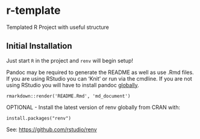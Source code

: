 <!-- README.md is generated from README.Rmd. Please edit that file -->

# r-template

Templated R Project with useful structure

## Initial Installation

Just start `R` in the project and `renv` will begin setup!

Pandoc may be required to generate the README as well as use .Rmd files.
If you are using RStudio you can ‘Knit’ or run via the cmdline. If you
are not using RStudio you will have to install pandoc
[globally](https://pandoc.org/installing.html).

    rmarkdown::render('README.Rmd', 'md_document')

OPTIONAL - Install the latest version of renv globally from CRAN with:

    install.packages("renv")

See: <https://github.com/rstudio/renv>
